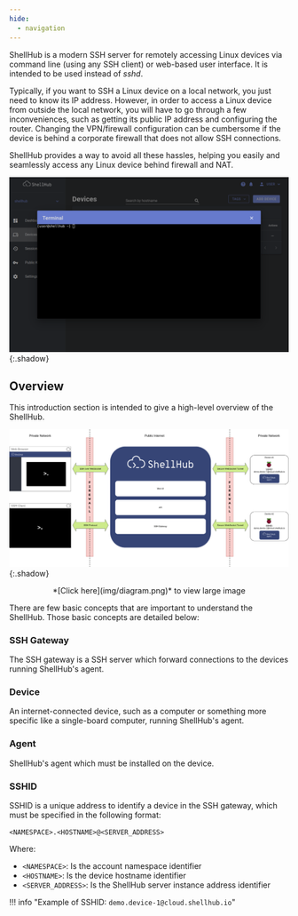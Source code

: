 ```yaml
---
hide:
  - navigation
---
```


ShellHub is a modern SSH server for remotely accessing Linux devices
via command line (using any SSH client) or web-based user interface.
It is intended to be used instead of _sshd_.

Typically, if you want to SSH a Linux device on a local network,
you just need to know its IP address.
However, in order to access a Linux device from outside the local network,
you will have to go through a few inconveniences, such as getting its public IP
address and configuring the router.
Changing the VPN/firewall configuration can be cumbersome if the device
is behind a corporate firewall that does not allow SSH connections.

ShellHub provides a way to avoid all these hassles, helping you easily and seamlessly access
any Linux device behind firewall and NAT.

![Screenshot](img/screenshot.png){:.shadow}

## Overview

This introduction section is intended to give a high-level overview of the ShellHub.

![Diagram](img/diagram.png){:.shadow}

<center>*[Click here](img/diagram.png)* to view large image</center>

There are few basic concepts that are important to understand the ShellHub.
Those basic concepts are detailed below:

### SSH Gateway

The SSH gateway is a SSH server which forward connections to the devices
running ShellHub's agent.

### Device

An internet-connected device, such as a computer or something more specific like a single-board computer, running ShellHub's agent.

### Agent

ShellHub's agent which must be installed on the device.

### SSHID

SSHID is a unique address to identify a device in the SSH gateway, which must
be specified in the following format:

    <NAMESPACE>.<HOSTNAME>@<SERVER_ADDRESS>

Where:

* `<NAMESPACE>`: Is the account namespace identifier
* `<HOSTNAME>`: Is the device hostname identifier
* `<SERVER_ADDRESS>`: Is the ShellHub server instance address identifier

!!! info "Example of SSHID: `demo.device-1@cloud.shellhub.io`"
